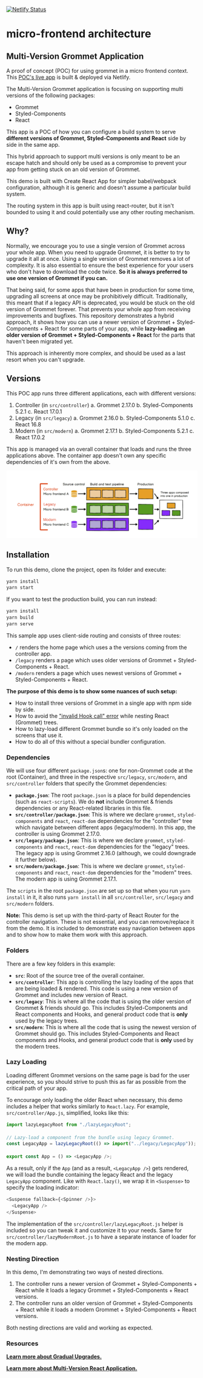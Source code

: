 [![Netlify Status](https://api.netlify.com/api/v1/badges/cdd3c0be-4f7e-4671-9965-86ee15034a97/deploy-status)](https://app.netlify.com/sites/practical-turing-eb3bf3/deploys)

# micro-frontend architecture

## Multi-Version Grommet Application

A proof of concept (POC) for using grommet in a micro frontend context.
This [POC's live app](https://practical-turing-eb3bf3.netlify.app/) is
built & deployed via Netlify.

The Multi-Version Grommet application is focusing on supporting multi versions
of the following packages:

- Grommet
- Styled-Components
- React

This app is a POC of how you can configure a build system to serve
**different versions of Grommet, Styled-Components and React**
side by side in the same app.

This hybrid approach to support multi versions is only meant to be an escape
hatch and should only be used as a compromise to prevent your app from getting
stuck on an old version of Grommet.

This demo is built with Create React App for simpler babel/webpack
configuration, although it is generic and doesn't assume a
particular build system.

The routing system in this app is built using react-router, but it isn't
bounded to using it and could potentially use any other routing mechanism.

## Why?

Normally, we encourage you to use a single version of Grommet across your
whole app. When you need to upgrade Grommet, it is better to try to upgrade it
all at once.
Using a single version of Grommet removes a lot of complexity.
It is also essential to ensure the best experience for your users who don't have
to download the code twice. **So it is always preferred to use one version of Grommet if you can.**

That being said, for some apps that have been in production for some time,
upgrading all screens at once may be prohibitively difficult.
Traditionally, this meant that if a legacy API is deprecated, you would be
stuck on the old version of Grommet forever.
That prevents your whole app from receiving improvements and bugfixes.
This repository demonstrates a hybrid approach, it shows how you can use a newer version of Grommet + Styled-Components + React for some parts of your app, while
**lazy-loading an older version of Grommet + Styled-Components + React**
for the parts that haven't been migrated yet.

This approach is inherently more complex,
and should be used as a last resort when you can't upgrade.

## Versions

This POC app runs three different applications, each with different versions:

1. Controller (in `src/controller`)
   a. Grommet 2.17.0
   b. Styled-Components 5.2.1
   c. React 17.0.1
1. Legacy (in `src/legacy`)
   a. Grommet 2.16.0
   b. Styled-Components 5.1.0
   c. React 16.8
1. Modern (in `src/modern`)
   a. Grommet 2.17.1
   b. Styled-Components 5.2.1
   c. React 17.0.2

This app is managed via an overall container that loads and runs the three
applications above. The container app doesn't own any specific dependencies of
it's own from the above.

<img alt="architecture" src="https://github.com/grommet/micro-frontend/blob/master/src/controller/micro-frontend-architecture.png?raw=true" />

## Installation

To run this demo, clone the project, open its folder and execute:

```sh
yarn install
yarn start
```

If you want to test the production build, you can run instead:

```sh
yarn install
yarn build
yarn serve
```

This sample app uses client-side routing and consists of three routes:

- `/` renders the home page which uses a the versions coming from the controller app.
- `/legacy` renders a page which uses older versions of Grommet + Styled-Components + React.
- `/modern` renders a page which uses newest versions of Grommet + Styled-Components + React.

**The purpose of this demo is to show some nuances of such setup:**

- How to install three versions of Grommet in a single app with npm side by side.
- How to avoid the ["invalid Hook call" error](https://github.com/facebook/react/issues/13991) while nesting React (Grommet) trees.
- How to lazy-load different Grommet bundle so it's only loaded on the screens
  that use it.
- How to do all of this without a special bundler configuration.

### Dependencies

We will use four different `package.json`s: one for non-Grommet code at the root (Container), and three in the respective `src/legacy`, `src/modern`, and `src/controller` folders that specify the Grommet dependencies:

- **`package.json`**: The root `package.json` is a place for build dependencies (such as `react-scripts`). We do **not** include Grommet & friends dependencies or any React-related libraries in this file.
- **`src/controller/package.json`**: This is where we declare `grommet`, `styled-components` and `react`, `react-dom` dependencies for the "controller" tree which navigate between different apps (legacy/modern). In this app, the controller is using Grommet 2.17.0.
- **`src/legacy/package.json`**: This is where we declare `grommet`, `styled-components` and `react`, `react-dom` dependencies for the "legacy" trees.
  The legacy app is using Grommet 2.16.0 (although, we could downgrade it further below).
- **`src/modern/package.json`**: This is where we declare `grommet`, `styled-components` and `react`, `react-dom` dependencies for the "modern" trees.
  The modern app is using Grommet 2.17.1.

The `scripts` in the root `package.json` are set up so that when you run `yarn install` in it, it also runs `yarn install` in all `src/controller`, `src/legacy` and `src/modern` folders.

**Note:** This demo is set up with the third-party of React Router for the controller navigation. These is not essential, and you can remove/replace it from the demo. It is included to demonstrate easy navigation between apps and to show how to make them work with this approach.

### Folders

There are a few key folders in this example:

- **`src`**: Root of the source tree of the overall container.
- **`src/controller`**: This app is controlling the lazy loading of the apps that are being loaded & rendered. This code is using a new version of Grommet and includes new version of React.
- **`src/legacy`**: This is where all the code that is using the older version of Grommet & friends should go. This includes Styled-Components and React components and Hooks, and general product code that is **only** used by the legacy trees.
- **`src/modern`**: This is where all the code that is using the newest version of Grommet should go. This includes Styled-Components and React components and Hooks, and general product code that is **only** used by the modern trees.

### Lazy Loading

Loading different Grommet versions on the same page is bad for the
user experience, so you should strive to push this as far as possible from the
critical path of your app.

To encourage only loading the older React when necessary, this demo includes a
helper that works similarly to `React.lazy`.
For example, `src/controller/App.js`, simplified, looks like this:

```js
import lazyLegacyRoot from "./lazyLegacyRoot";

// Lazy-load a component from the bundle using legacy Grommet.
const LegacyApp = lazyLegacyRoot(() => import("../legacy/LegacyApp"));

export const App = () => <LegacyApp />;
```

As a result, only if the `App` (and as a result, `<LegacyApp />`) gets rendered,
we will load the bundle containing the legacy React and the
legacy `LegacyApp` component.
Like with `React.lazy()`, we wrap it in `<Suspense>`
to specify the loading indicator:

```js
<Suspense fallback={<Spinner />}>
  <LegacyApp />
</Suspense>
```

The implementation of the `src/controller/lazyLegacyRoot.js` helper is included
so you can tweak it and customize it to your needs.
Same for `src/controller/lazyModernRoot.js` to have a separate
instance of loader for the modern app.

### Nesting Direction

In this demo, I'm demonstrating two ways of nested directions.

1. The controller runs a newer version of Grommet + Styled-Components + React
   while it loads a legacy Grommet + Styled-Components + React versions.
1. The controller runs an older version of Grommet + Styled-Components + React
   while it loads a modern Grommet + Styled-Components + React versions.

Both nesting directions are valid and working as expected.

### Resources

**[Learn more about Gradual Upgrades.](https://reactjs.org/blog/2020/08/10/react-v17-rc.html#gradual-upgrades)**

**[Learn more about Multi-Version React Application.](https://betterprogramming.pub/6-steps-to-create-a-multi-version-react-application-1c3e5b5df7e9)**
